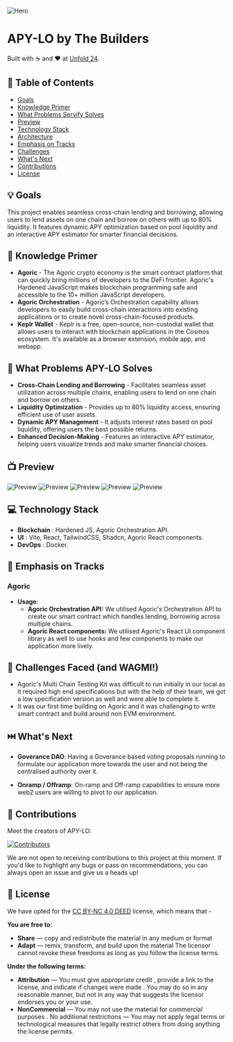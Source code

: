 ![Hero](ui/src/assets/Hero.png)

# APY-LO by The Builders

Built with ☕ and ❤️ at [Unfold 24](https://unfold2024.devfolio.co/).

## 📝 Table of Contents

- [Goals](https://github.com/karanpargal/APY-LO?tab=readme-ov-file#-goals)
- [Knowledge Primer](https://github.com/karanpargal/APY-LO?tab=readme-ov-file#-knowledge-primer)
- [What Problems Servify Solves](https://github.com/karanpargal/APY-LO?tab=readme-ov-file#-what-problems-servify-solves)
- [Preview](https://github.com/karanpargal/APY-LO?tab=readme-ov-file#-preview)
- [Technology Stack](https://github.com/karanpargal/APY-LO?tab=readme-ov-file#-technology-stack)
- [Architecture](https://github.com/karanpargal/APY-LO?tab=readme-ov-file#-architecture)
- [Emphasis on Tracks](https://github.com/karanpargal/APY-LO?tab=readme-ov-file#-emphasis-on-tracks)
- [Challenges](https://github.com/karanpargal/APY-LO?tab=readme-ov-file#-challenges)
- [What's Next](https://github.com/karanpargal/APY-LO?tab=readme-ov-file#%EF%B8%8F-whats-next)
- [Contributions](https://github.com/karanpargal/APY-LO?tab=readme-ov-file#-contributions)
- [License](https://github.com/karanpargal/APY-LO?tab=readme-ov-file#-license)

## 💡 Goals

This project enables seamless cross-chain lending and borrowing, allowing users to lend assets on one chain and borrow on others with up to 80% liquidity. It features dynamic APY optimization based on pool liquidity and an interactive APY estimator for smarter financial decisions.

## 🧠 Knowledge Primer
- **Agoric** - The Agoric crypto economy is the smart contract platform that can quickly bring millions of developers to the DeFi frontier. Agoric's Hardened JavaScript makes blockchain programming safe and accessible to the 10+ million JavaScript developers.
- **Agoric Orchestration** - Agoric’s Orchestration capability allows developers to easily build cross-chain interactions into existing applications or to create novel cross-chain-focused products.
- **Keplr Wallet** - Keplr is a free, open-source, non-custodial wallet that allows users to interact with blockchain applications in the Cosmos ecosystem. It's available as a browser extension, mobile app, and webapp.

## 🚩 What Problems APY-LO Solves
- **Cross-Chain Lending and Borrowing** - Facilitates seamless asset utilization across multiple chains, enabling users to lend on one chain and borrow on others.
- **Liquidity Optimization** - Provides up to 80% liquidity access, ensuring efficient use of user assets.
- **Dynamic APY Management** - It adjusts interest rates based on pool liquidity, offering users the best possible returns.
- **Enhanced Decision-Making** - Features an interactive APY estimator, helping users visualize trends and make smarter financial choices.

## 📺 Preview
![Preview](ui/src/assets/demo1.png)
![Preview](ui/src/assets/demo2.png)
![Preview](ui/src/assets/demo3.png)
![Preview](ui/src/assets/demo4.png)
![Preview](ui/src/assets/demo5.png)

## 💻 Technology Stack

- **Blockchain** : Hardened JS, Agoric Orchestration API.
- **UI** : Vite, React, TailwindCSS, Shadcn, Agoric React components.
- **DevOps** : Docker.

## 👔 Emphasis on Tracks

### Agoric

- **Usage**:
  - **Agoric Orchestration API:** We utilised Agoric's Orchestration API to create our smart contract which handles lending, borrowing across multiple chains.
  - **Agoric React components:** We utilised Agoric's React UI component library as well to use hooks and few components to make our application more lively.

## 💪 Challenges Faced (and WAGMI!)

- Agoric's Multi Chain Testing Kit was difficult to run initially in our local as it required high end specifications but with the help of their team, we got a low specification version as well and were able to complete it.
- It was our first time building on Agoric and it was challenging to write smart contract and build around non EVM environment.

## ⏭️ What's Next

- **Goverance DAO**: Having a Goverance based voting proposals running to formulate our application more towards the user and not being the centralised authority over it.

- **Onramp / Offramp**: On-ramp and Off-ramp capabilities to ensure more web2 users are willing to pivot to our application.

## 🤝 Contributions

Meet the creators of APY-LO:

<a href="https://github.com/karanpargal/APY-LO/graphs/contributors">
<img src="https://contrib.rocks/image?repo=karanpargal/APY-LO" alt="Contributors">
</a>

We are not open to receiving contributions to this project at this moment. If you'd like to highlight any bugs or pass on recommendations, you can always open an issue and give us a heads up!

## 📜 License

We have opted for the [CC BY-NC 4.0 DEED](https://creativecommons.org/licenses/by-nc/4.0/) license, which means that -

**You are free to:**

- **Share** — copy and redistribute the material in any medium or format
- **Adapt** — remix, transform, and build upon the material
  The licensor cannot revoke these freedoms as long as you follow the license terms.

**Under the following terms:**

- **Attribution** — You must give appropriate credit , provide a link to the license, and indicate if changes were made . You may do so in any reasonable manner, but not in any way that suggests the licensor endorses you or your use.
- **NonCommercial** — You may not use the material for commercial purposes .
  No additional restrictions — You may not apply legal terms or technological measures that legally restrict others from doing anything the license permits.
